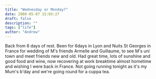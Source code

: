 ```yaml
---
title: "Wednesday or Monday?"
date: 2008-05-07 15:03:27
draft: false
description: ""
tags: ["life"]
author: "Andrew"
---
```


Back from 6 days of rest. Been for 6days in Lyon and Nuits St Georges in France for wedding of M's friends Armelle and Guillaume, to see M's uni town and meet friends new and old. Had great time, lots of sunshine and good food and wine, now recovering at work breaktime almost hometime and wishing I were back in France. Not going running tonight as it's my Mum's b'day and we're going round for a cuppa tea.

